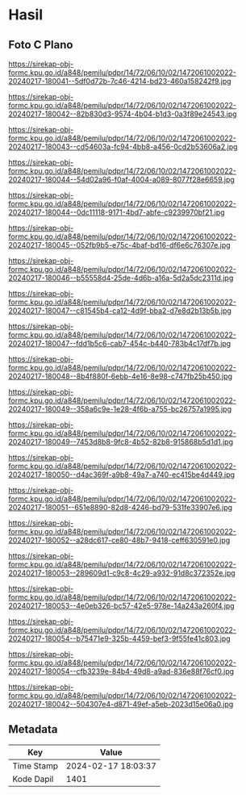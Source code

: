 # Hasil

## Foto C Plano

https://sirekap-obj-formc.kpu.go.id/a848/pemilu/pdpr/14/72/06/10/02/1472061002022-20240217-180041--5df0d72b-7c46-4214-bd23-460a158242f9.jpg

https://sirekap-obj-formc.kpu.go.id/a848/pemilu/pdpr/14/72/06/10/02/1472061002022-20240217-180042--82b830d3-9574-4b04-b1d3-0a3f89e24543.jpg

https://sirekap-obj-formc.kpu.go.id/a848/pemilu/pdpr/14/72/06/10/02/1472061002022-20240217-180043--cd54603a-fc94-4bb8-a456-0cd2b53606a2.jpg

https://sirekap-obj-formc.kpu.go.id/a848/pemilu/pdpr/14/72/06/10/02/1472061002022-20240217-180044--54d02a96-f0af-4004-a089-8077f28e6659.jpg

https://sirekap-obj-formc.kpu.go.id/a848/pemilu/pdpr/14/72/06/10/02/1472061002022-20240217-180044--0dc11118-9171-4bd7-abfe-c9239970bf21.jpg

https://sirekap-obj-formc.kpu.go.id/a848/pemilu/pdpr/14/72/06/10/02/1472061002022-20240217-180045--052fb9b5-e75c-4baf-bd16-df6e6c76307e.jpg

https://sirekap-obj-formc.kpu.go.id/a848/pemilu/pdpr/14/72/06/10/02/1472061002022-20240217-180046--b55558d4-25de-4d6b-a16a-5d2a5dc2311d.jpg

https://sirekap-obj-formc.kpu.go.id/a848/pemilu/pdpr/14/72/06/10/02/1472061002022-20240217-180047--c81545b4-ca12-4d9f-bba2-d7e8d2b13b5b.jpg

https://sirekap-obj-formc.kpu.go.id/a848/pemilu/pdpr/14/72/06/10/02/1472061002022-20240217-180047--fdd1b5c6-cab7-454c-b440-783b4c17df7b.jpg

https://sirekap-obj-formc.kpu.go.id/a848/pemilu/pdpr/14/72/06/10/02/1472061002022-20240217-180048--8b4f880f-6ebb-4e16-8e98-c747fb25b450.jpg

https://sirekap-obj-formc.kpu.go.id/a848/pemilu/pdpr/14/72/06/10/02/1472061002022-20240217-180049--358a6c9e-1e28-4f6b-a755-bc26757a1995.jpg

https://sirekap-obj-formc.kpu.go.id/a848/pemilu/pdpr/14/72/06/10/02/1472061002022-20240217-180049--7453d8b8-9fc8-4b52-82b8-915868b5d1d1.jpg

https://sirekap-obj-formc.kpu.go.id/a848/pemilu/pdpr/14/72/06/10/02/1472061002022-20240217-180050--d4ac369f-a9b8-49a7-a740-ec415be4d449.jpg

https://sirekap-obj-formc.kpu.go.id/a848/pemilu/pdpr/14/72/06/10/02/1472061002022-20240217-180051--651e8890-82d8-4246-bd79-531fe33907e6.jpg

https://sirekap-obj-formc.kpu.go.id/a848/pemilu/pdpr/14/72/06/10/02/1472061002022-20240217-180052--a28dc617-ce80-48b7-9418-ceff630591e0.jpg

https://sirekap-obj-formc.kpu.go.id/a848/pemilu/pdpr/14/72/06/10/02/1472061002022-20240217-180053--289609d1-c9c8-4c29-a932-91d8c372352e.jpg

https://sirekap-obj-formc.kpu.go.id/a848/pemilu/pdpr/14/72/06/10/02/1472061002022-20240217-180053--4e0eb326-bc57-42e5-978e-14a243a260f4.jpg

https://sirekap-obj-formc.kpu.go.id/a848/pemilu/pdpr/14/72/06/10/02/1472061002022-20240217-180054--b75471e9-325b-4459-bef3-9f55fe41c803.jpg

https://sirekap-obj-formc.kpu.go.id/a848/pemilu/pdpr/14/72/06/10/02/1472061002022-20240217-180054--cfb3239e-84b4-49d8-a9ad-836e88f76cf0.jpg

https://sirekap-obj-formc.kpu.go.id/a848/pemilu/pdpr/14/72/06/10/02/1472061002022-20240217-180042--504307e4-d871-49ef-a5eb-2023d15e06a0.jpg


## Metadata

| Key        | Value               |
| ---------- | ------------------- |
| Time Stamp | 2024-02-17 18:03:37 |
| Kode Dapil | 1401                |



